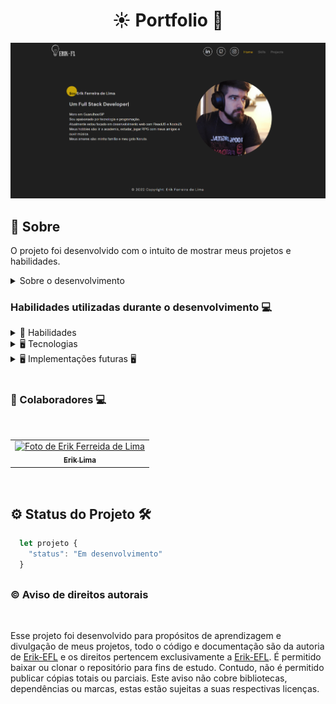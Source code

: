 <h1 align="center"> ☀️ Portfolio 🔎</h1>

<div align="center">

![Preview](perfilimage.png)

</div>

## 📓 Sobre

O projeto foi desenvolvido com o intuito de mostrar meus projetos e habilidades.

<details>
  <summary>Sobre o desenvolvimento</summary>
  <br />

  Para o desenvolvimento do projeto, utilizei o framework ReactJS, com o objetivo de praticar e aprender mais sobre a biblioteca. O projeto foi desenvolvido com o intuito de mostrar meus projetos e habilidades, além de ser um portfólio pessoal.
  Além do outras bibliotecas, como o React Router Dom, para a navegação entre as páginas, e o React Icons, para a utilização de ícones, styled-components, para a estilização dos componentes entre outras bibliotecas.

  <br />
</details>


  ### Habilidades utilizadas durante o desenvolvimento 💻

<details>
  <summary> 🦾 Habilidades</summary>
  <br />

  * Desenvolvimento de aplicações React
  * Desenvolvimento de portfólio
  * Desenvolvimento de aplicações responsivas
  * Desenvolvimento de aplicações com React Hooks
  * Desenvolvimento de aplicações com React Router
  * Metodologia ágil(Kanban)

  <br />
</details>

<details>
  <summary> 🖥️ Tecnologias</summary>
  <br />

  * React.js
    * Components Funcional
    * Hooks
    * React Router
  * HTML5
  * CSS3
  * JavaScript
  * Material-ui
  * Styled-components
  * Git
  * GitHub-pages
  * Vercel

  <br />
</details>

<details>
  <summary> 🖥️ Implementações futuras 🖥️</summary>
  <br />

  * Front-end
    * Aplicar atomic design
    * Criar easter eggs na página
    * Criar uma página de contato/ About me
    * Criar area de admin para verificar informações sobre acessos e ter um controle sobre as
      melhoras que possam ser feitas no site
    * Aplicar testes unitários
  * Back-end
    * Criar uma api para armazenar os dados dos projetos
    * Criar testes de integração
    * Criar testes E2E
    * Aplicar testes unitários

  <br />
</details>

  <br />

### 🤝 Colaboradores 💻

<br />
<table>
  <tr>
      <td align="center">
      <a href="https://github.com/erik-efl">
        <img src="https://avatars.githubusercontent.com/u/56979306?s=400&u=526ff856d28fc3ce1926f51be6aa1f947156b8bb&v=4" width="100px;" alt="Foto de Erik Ferreida de Lima"/><br>
        <sub>
          <b>Erik Lima</b>
        </sub>
      </a>
    </td>
  </tr>
</table>

<br />

##

## ⚙️ Status do Projeto 🛠️

  ```js
    let projeto {
      "status": "Em desenvolvimento"
    }
  ```
##

### ©️ Aviso de direitos autorais

</br>

Esse projeto foi desenvolvido para propósitos de aprendizagem e divulgação de meus projetos, todo o código e documentação são da autoria de [Erik-EFL](https://github.com/Erik-EFL) e os direitos pertencem exclusivamente a [Erik-EFL](https://github.com/Erik-EFL). É permitido baixar ou clonar o repositório para fins de estudo. Contudo, não é permitido publicar cópias totais ou parciais. Este aviso não cobre bibliotecas, dependências ou marcas, estas estão sujeitas a suas respectivas licenças.
